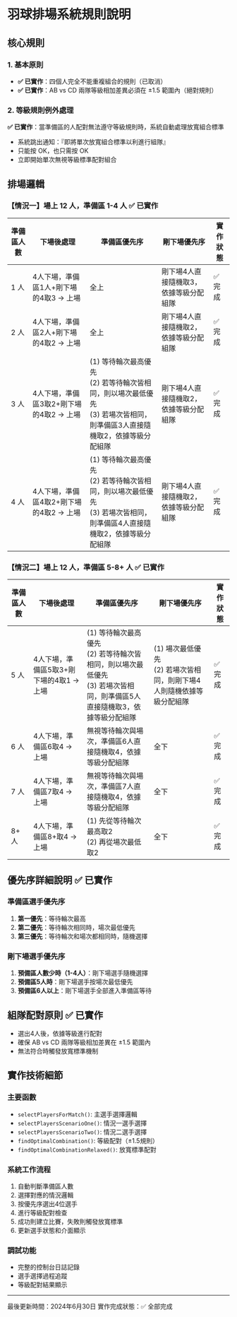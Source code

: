 # 羽球排場系統規則說明

## 核心規則

### 1. 基本原則
- **✅ 已實作**：四個人完全不能重複組合的規則（已取消）
- **✅ 已實作**：AB vs CD 兩隊等級相加差異必須在 ±1.5 範圍內（絕對規則）

### 2. 等級規則例外處理
**✅ 已實作**：當準備區的人配對無法遵守等級規則時，系統自動處理放寬組合標準
- 系統跳出通知：『即將單次放寬組合標準以利進行組隊』
- 只能按 OK，也只需按 OK
- 立即開始單次無視等級標準配對組合

## 排場邏輯

### 【情況一】場上 12 人，準備區 1-4 人 **✅ 已實作**

| 準備區人數 | 下場後處理 | 準備區優先序 | 剛下場優先序 | 實作狀態 |
|-----------|-----------|-------------|-------------|----------|
| 1 人 | 4人下場，準備區1人+剛下場的4取3 → 上場 | 全上 | 剛下場4人直接隨機取3，依據等級分配組隊 | ✅ 完成 |
| 2 人 | 4人下場，準備區2人+剛下場的4取2 → 上場 | 全上 | 剛下場4人直接隨機取2，依據等級分配組隊 | ✅ 完成 |
| 3 人 | 4人下場，準備區3取2+剛下場的4取2 → 上場 | (1) 等待輪次最高優先<br>(2) 若等待輪次皆相同，則以場次最低優先<br>(3) 若場次皆相同，則準備區3人直接隨機取2，依據等級分配組隊 | 剛下場4人直接隨機取2，依據等級分配組隊 | ✅ 完成 |
| 4 人 | 4人下場，準備區4取2+剛下場的4取2 → 上場 | (1) 等待輪次最高優先<br>(2) 若等待輪次皆相同，則以場次最低優先<br>(3) 若場次皆相同，則準備區4人直接隨機取2，依據等級分配組隊 | 剛下場4人直接隨機取2，依據等級分配組隊 | ✅ 完成 |

### 【情況二】場上 12 人，準備區 5-8+ 人 **✅ 已實作**

| 準備區人數 | 下場後處理 | 準備區優先序 | 剛下場優先序 | 實作狀態 |
|-----------|-----------|-------------|-------------|----------|
| 5 人 | 4人下場，準備區5取3+剛下場的4取1 → 上場 | (1) 等待輪次最高優先<br>(2) 若等待輪次皆相同，則以場次最低優先<br>(3) 若場次皆相同，則準備區5人直接隨機取3，依據等級分配組隊 | (1) 場次最低優先<br>(2) 若場次皆相同，則剛下場4人則隨機依據等級分配組隊 | ✅ 完成 |
| 6 人 | 4人下場，準備區6取4 → 上場 | 無視等待輪次與場次，準備區6人直接隨機取4，依據等級分配組隊 | 全下 | ✅ 完成 |
| 7 人 | 4人下場，準備區7取4 → 上場 | 無視等待輪次與場次，準備區7人直接隨機取4，依據等級分配組隊 | 全下 | ✅ 完成 |
| 8+ 人 | 4人下場，準備區8+取4 → 上場 | (1) 先從等待輪次最高取2<br>(2) 再從場次最低取2 | 全下 | ✅ 完成 |

## 優先序詳細說明 **✅ 已實作**

### 準備區選手優先序
1. **第一優先**：等待輪次最高
2. **第二優先**：等待輪次相同時，場次最低優先
3. **第三優先**：等待輪次和場次都相同時，隨機選擇

### 剛下場選手優先序
1. **預備區人數少時（1-4人）**：剛下場選手隨機選擇
2. **預備區5人時**：剛下場選手按場次最低優先
3. **預備區6人以上**：剛下場選手全部進入準備區等待

## 組隊配對原則 **✅ 已實作**
- 選出4人後，依據等級進行配對
- 確保 AB vs CD 兩隊等級相加差異在 ±1.5 範圍內
- 無法符合時觸發放寬標準機制

## 實作技術細節

### 主要函數
- `selectPlayersForMatch()`: 主選手選擇邏輯
- `selectPlayersScenarioOne()`: 情況一選手選擇
- `selectPlayersScenarioTwo()`: 情況二選手選擇
- `findOptimalCombination()`: 等級配對（±1.5規則）
- `findOptimalCombinationRelaxed()`: 放寬標準配對

### 系統工作流程
1. 自動判斷準備區人數
2. 選擇對應的情況邏輯
3. 按優先序選出4位選手
4. 進行等級配對檢查
5. 成功則建立比賽，失敗則觸發放寬標準
6. 更新選手狀態和介面顯示

### 調試功能
- 完整的控制台日誌記錄
- 選手選擇過程追蹤
- 等級配對結果顯示

---
最後更新時間：2024年6月30日
實作完成狀態：✅ 全部完成
